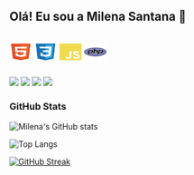 ## Olá! Eu sou a Milena Santana 👋

<div style="display: inline_block">
      <br />
      <img
        align="center"
        alt="Mile-HTML"
        height="30"
        width="40"
        src="https://raw.githubusercontent.com/devicons/devicon/master/icons/html5/html5-original.svg"
      />
      <img
        align="center"
        alt="Mile-CSS"
        height="30"
        width="40"
        src="https://raw.githubusercontent.com/devicons/devicon/master/icons/css3/css3-original.svg"
      />
      <img
        align="center"
        alt="Mile-Js"
        height="30"
        width="40"
        src="https://raw.githubusercontent.com/devicons/devicon/master/icons/javascript/javascript-plain.svg"
      />
      <img
        align="center"
        alt="Rafa-Csharp"
        height="30"
        width="40"
        src="https://raw.githubusercontent.com/devicons/devicon/master/icons/php/php-original.svg"
      />
  </div>

  ##

  <div>
      <a
        href="https://www.youtube.com/@Milena.Msanta"
        target="_blank"
        ><img
          src="https://img.shields.io/badge/YouTube-FF0000?style=for-the-badge&logo=youtube&logoColor=white"
          target="_blank"
      /></a>
      <a href="https://www.instagram.com/milena.msanta/" target="_blank"
        ><img
          src="https://img.shields.io/badge/-Instagram-%23E4405F?style=for-the-badge&logo=instagram&logoColor=white"
          target="_blank"
      /></a>
      <a href="mailto:milena.msanta@gmail.com"
        ><img
          src="https://img.shields.io/badge/-Gmail-%23333?style=for-the-badge&logo=gmail&logoColor=white"
          target="_blank"
      /></a>
      <a
        href="https://www.linkedin.com/in/milena-de-matos-santana-56565a305/"
        target="_blank"
        ><img
          src="https://img.shields.io/badge/-LinkedIn-%230077B5?style=for-the-badge&logo=linkedin&logoColor=white"
          target="_blank"
      /></a>
    </div>
<h3 align="left">GitHub Stats</h3>

![Milena's GitHub stats](https://github-readme-stats.vercel.app/api?username=Milena7qSantana&show_icons=true&theme=tokyonight) <br>

![Top Langs](https://github-readme-stats.vercel.app/api/top-langs/?username=Milena7qSantana&layout=donut&theme=tokyonight)

[![GitHub Streak](https://github-readme-streak-stats.herokuapp.com?user=Milena7qSantana&theme=tokyonight&hide_border=false)](https://git.io/streak-stats)

    

